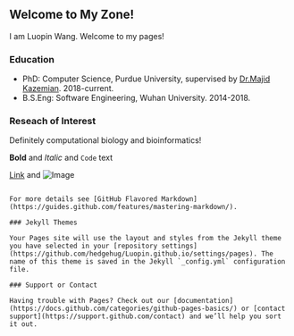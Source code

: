 ## Welcome to My Zone!

I am Luopin Wang. Welcome to my pages!

### Education

- PhD: Computer Science, Purdue University, supervised by [Dr.Majid Kazemian](http://kazemianlab.com/). 2018-current.
- B.S.Eng: Software Engineering, Wuhan University. 2014-2018.

### Reseach of Interest

Definitely computational biology and bioinformatics!

**Bold** and _Italic_ and `Code` text

[Link](url) and ![Image](src)
```

For more details see [GitHub Flavored Markdown](https://guides.github.com/features/mastering-markdown/).

### Jekyll Themes

Your Pages site will use the layout and styles from the Jekyll theme you have selected in your [repository settings](https://github.com/hedgehug/Luopin.github.io/settings/pages). The name of this theme is saved in the Jekyll `_config.yml` configuration file.

### Support or Contact

Having trouble with Pages? Check out our [documentation](https://docs.github.com/categories/github-pages-basics/) or [contact support](https://support.github.com/contact) and we’ll help you sort it out.
